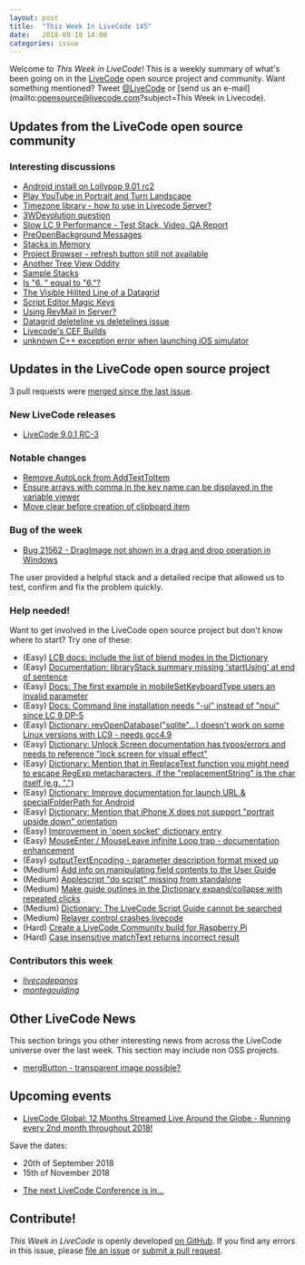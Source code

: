 ```yaml
---
layout: post
title:  "This Week In LiveCode 145"
date:   2018-09-10 14:00
categories: issue
---
```


Welcome to *This Week in LiveCode*!  This is a weekly summary of what's been
going on in the [LiveCode](https://livecode.com/) open source project and
community.  Want something mentioned?  Tweet
[@LiveCode](https://twitter.com/LiveCode) or
[send us an e-mail](mailto:opensource@livecode.com?subject=This Week in Livecode).

## Updates from the LiveCode open source community

<!---
### News & blog posts

- [Develop Yourself Video Competition Winner Announced](https://livecode.com/develop-yourself-video-competition-winner-announced/)
--->

### Interesting discussions

- [Android install on Lollypop 9.01 rc2](https://www.mail-archive.com/use-livecode@lists.runrev.com/msg97590.html)
- [Play YouTube in Portrait and Turn Landscape](https://www.mail-archive.com/use-livecode@lists.runrev.com/msg97601.html)
- [Timezone library - how to use in Livecode Server?](https://www.mail-archive.com/use-livecode@lists.runrev.com/msg97605.html)
- [3WDevolution question](https://www.mail-archive.com/use-livecode@lists.runrev.com/msg97607.html)
- [Slow LC 9 Performance - Test Stack, Video, QA Report](https://www.mail-archive.com/use-livecode@lists.runrev.com/msg97617.html)
- [PreOpenBackground Messages](https://www.mail-archive.com/use-livecode@lists.runrev.com/msg97618.html)
- [Stacks in Memory](https://www.mail-archive.com/use-livecode@lists.runrev.com/msg97637.html)
- [Project Browser - refresh button still not available](https://www.mail-archive.com/use-livecode@lists.runrev.com/msg97641.html)
- [Another Tree View Oddity](https://www.mail-archive.com/use-livecode@lists.runrev.com/msg97657.html)
- [Sample Stacks](https://www.mail-archive.com/use-livecode@lists.runrev.com/msg97670.html)
- [Is "6. " equal to "6."?](https://www.mail-archive.com/use-livecode@lists.runrev.com/msg97685.html)
- [The Visible Hilited Line of a Datagrid](https://www.mail-archive.com/use-livecode@lists.runrev.com/msg97720.html)
- [Script Editor Magic Keys](https://www.mail-archive.com/use-livecode@lists.runrev.com/msg97727.html)
- [Using RevMail in Server?](https://www.mail-archive.com/use-livecode@lists.runrev.com/msg97779.html)
- [Datagrid deleteline vs deletelines issue](https://www.mail-archive.com/use-livecode@lists.runrev.com/msg97787.html)
- [Livecode's CEF Builds](https://www.mail-archive.com/use-livecode@lists.runrev.com/msg97789.html)
- [unknown C++ exception error when launching iOS simulator](http://forums.livecode.com/viewtopic.php?t=31488&p=171178#p171178)

## Updates in the LiveCode open source project

3 pull requests were [merged since the last issue](https://github.com/search?q=org%3Alivecode+is%3Apublic+is%3Apr+is%3Amerged+merged%3A2018-09-03..2018-09-09&type=Issues).


### New LiveCode releases

- [LiveCode 9.0.1 RC-3](https://www.mail-archive.com/use-livecode@lists.runrev.com/msg97589.html)



### Notable changes

- [Remove AutoLock from AddTextToItem](https://github.com/livecode/livecode/pull/6673)
- [Ensure arrays with comma in the key name can be displayed in the variable viewer](https://github.com/livecode/livecode-ide/pull/1997)
- [Move clear before creation of clipboard item](https://github.com/livecode/livecode/pull/6672)


### Bug of the week

- [Bug 21562 - DragImage not shown in a drag and drop operation in Windows](http://quality.livecode.com/show_bug.cgi?id=21562)

The user provided a helpful stack and a detailed recipe that allowed us to test, confirm and fix the problem quickly.


### Help needed!

Want to get involved in the LiveCode open source project but don't know where
to start?  Try one of these:

- (Easy) [LCB docs: include the list of blend modes in the Dictionary](https://quality.livecode.com/show_bug.cgi?id=21572)
- (Easy) [Documentation: libraryStack summary missing 'startUsing' at end of sentence](https://quality.livecode.com/show_bug.cgi?id=21556)
- (Easy) [Docs: The first example in mobileSetKeyboardType users an invalid parameter](https://quality.livecode.com/show_bug.cgi?id=21406)
- (Easy) [Docs: Command line installation needs "-ui" instead of "noui" since LC 9 DP-5](https://quality.livecode.com/show_bug.cgi?id=21340)
- (Easy) [Dictionary: revOpenDatabase("sqlite"...) doesn't work on some Linux versions with LC9 - needs gcc4.9](https://quality.livecode.com/show_bug.cgi?id=21270)
- (Easy) [Dictionary: Unlock Screen documentation has typos/errors and needs to reference "lock screen for visual effect"](https://quality.livecode.com/show_bug.cgi?id=21312)
- (Easy) [Dictionary: Mention that in ReplaceText function you might need to escape RegExp metacharacters, if the "replacementString" is the char itself (e.g. ".")](http://quality.livecode.com/show_bug.cgi?id=20943)
- (Easy) [Dictionary: Improve documentation for launch URL & specialFolderPath for Android](http://quality.livecode.com/show_bug.cgi?id=20722)
- (Easy) [Dictionary: Mention that iPhone X does not support "portrait upside down" orientation](http://quality.livecode.com/show_bug.cgi?id=20640)
- (Easy) [Improvement in 'open socket' dictionary entry](http://quality.livecode.com/show_bug.cgi?id=19597)
- (Easy) [MouseEnter / MouseLeave infinite Loop trap - documentation enhancement](http://quality.livecode.com/show_bug.cgi?id=20529)
- (Easy) [outputTextEncoding - parameter description format mixed up](http://quality.livecode.com/show_bug.cgi?id=19351)
- (Medium) [Add info on manipulating field contents to the User Guide](http://quality.livecode.com/show_bug.cgi?id=18990)
- (Medium) [Applescript "do script" missing from standalone](http://quality.livecode.com/show_bug.cgi?id=20993)
- (Medium) [Make guide outlines in the Dictionary expand/collapse with repeated clicks](http://quality.livecode.com/show_bug.cgi?id=18184)
- (Medium) [Dictionary: The LiveCode Script Guide cannot be searched](http://quality.livecode.com/show_bug.cgi?id=15957)
- (Medium) [Relayer control crashes livecode](https://quality.livecode.com/show_bug.cgi?id=21460)
- (Hard) [Create a LiveCode Community build for Raspberry Pi](http://forums.livecode.com/viewtopic.php?f=76&t=27912)
- (Hard) [Case insensitive matchText returns incorrect result](https://quality.livecode.com/show_bug.cgi?id=15312)


### Contributors this week

- *[livecodepanos](https://github.com/livecodepanos)*
- *[montegoulding](https://github.com/montegoulding)*


## Other LiveCode News


This section brings you other interesting news from across the LiveCode universe over the last week. This section may include non OSS projects.

- [mergButton - transparent image possible?](https://www.mail-archive.com/use-livecode@lists.runrev.com/msg97737.html)



## Upcoming events

* [LiveCode Global: 12 Months Streamed Live Around the Globe - Running every 2nd month throughout 2018!](https://livecode.com/global/) 

Save the dates:

- 20th of September 2018
- 15th of November 2018

* [The next LiveCode Conference is in...](https://www.mail-archive.com/use-livecode@lists.runrev.com/msg94801.html)


## Contribute!

*This Week in LiveCode* is openly developed
[on GitHub](https://github.com/livecode/this-week-in-livecode).
If you find any errors in this issue, please
[file an issue](https://github.com/livecode/this-week-in-livecode/issues) or
[submit a pull request](https://github.com/livecode/this-week-in-livecode/pulls).
